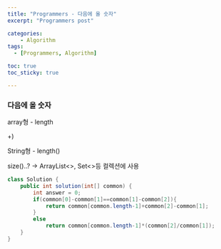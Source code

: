 ```yaml
---
title: "Programmers - 다음에 올 숫자"
excerpt: "Programmers post"

categories:
    - Algorithm
tags:
  - [Programmers, Algorithm]

toc: true
toc_sticky: true

---
```


### 다음에 올 숫자
array형 - length

+)

String형 - length()

size()..? → ArrayList<>, Set<>등 컬렉션에 사용

```java
class Solution {
    public int solution(int[] common) {
        int answer = 0;
        if(common[0]-common[1]==common[1]-common[2]){
            return common[common.length-1]+common[2]-common[1];
        }
        else
            return common[common.length-1]*(common[2]/common[1]);
    }
}
```